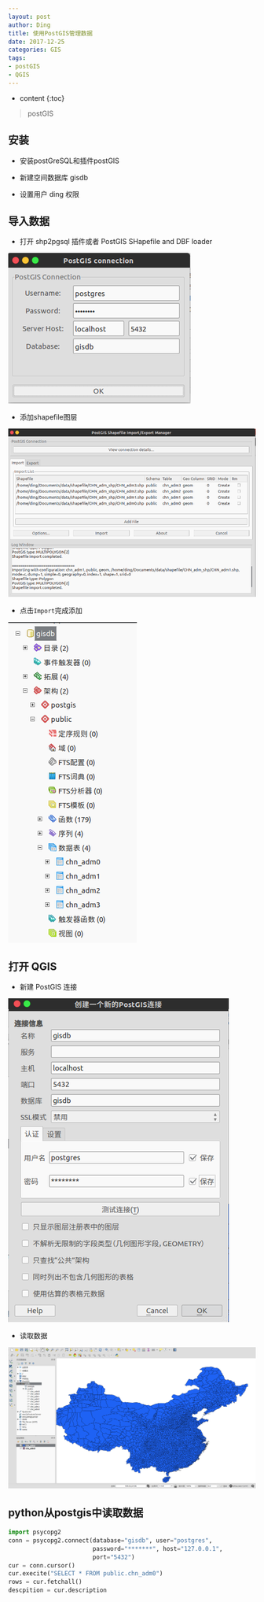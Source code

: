 ```yaml
---
layout: post
author: Ding
title: 使用PostGIS管理数据
date: 2017-12-25
categories: GIS
tags:
- postGIS
- QGIS
---
```


* content
{:toc}

> postGIS






## 安装

+ 安装postGreSQL和插件postGIS


+ 新建空间数据库 gisdb
+ 设置用户 ding 权限


## 导入数据

+ 打开 shp2pgsql 插件或者 PostGIS SHapefile and DBF loader

![shp2pgsql_connect](/images/postgis/shp2pgsql_connect.png)

+ 添加shapefile图层

![shp2pgsql](/images/postgis/shp2pgsql.png)

+ 点击`Import`完成添加

![pgadmin](/images/postgis/show_in_pgadmin.png)

## 打开 QGIS

+ 新建 PostGIS 连接

![qgis_connect](/images/postgis/qgis_connect.png)

+ 读取数据

![show_data](/images/postgis/show_data.png)


## python从postgis中读取数据

```python
import psycopg2
conn = psycopg2.connect(database="gisdb", user="postgres",
                        password="*******", host="127.0.0.1",
                        port="5432")
cur = conn.cursor()
cur.execite("SELECT * FROM public.chn_adm0")
rows = cur.fetchall()
descpition = cur.description
```
